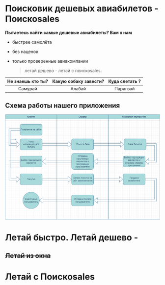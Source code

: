 # Поисковик дешевых авиабилетов - Поискоsales
**Пытаетесь найти самые дешевые авиабилеты? Вам к нам**

* быстрее самолёта
* без наценок
* только проверенные авиакомпании

  > летай дешево - летай с поискоsales.

| Не знаешь кто ты?  | Какую собаку завести? | Куда слетать ?|
|:-------------: |:---------------:| :-------------:|
| Самурай         | Алабай          | Парагвай        |

## Схема работы нашего приложения 
![схема работы](https://github.com/thunderkatana/test1/blob/main/%D0%A1%D1%85%D0%B5%D0%BC%D0%B0%20%D1%80%D0%B0%D0%B1%D0%BE%D1%82%D1%8B.png)

# Летай быстро. Летай дешево -
## ~~Летай из окна~~
# Летай с Поискоsales
